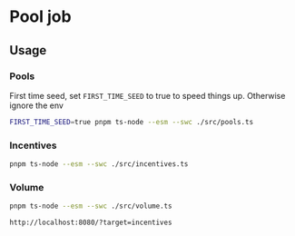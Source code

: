 # Pool job

## Usage

### Pools

First time seed, set `FIRST_TIME_SEED` to true to speed things up. Otherwise ignore the env

```bash
FIRST_TIME_SEED=true pnpm ts-node --esm --swc ./src/pools.ts
```

### Incentives

```bash
pnpm ts-node --esm --swc ./src/incentives.ts
```

### Volume

```bash
pnpm ts-node --esm --swc ./src/volume.ts
```

```
http://localhost:8080/?target=incentives
```
